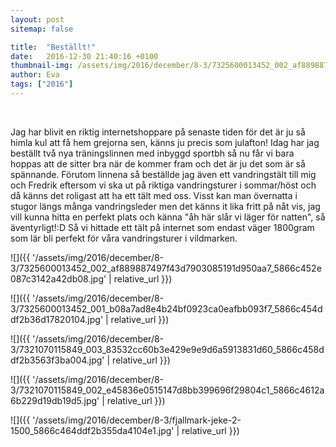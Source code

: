 ```yaml
---
layout: post
sitemap: false

title:  "Beställt!"
date:   2016-12-30 21:40:16 +0100
thumbnail-img: /assets/img/2016/december/8-3/7325600013452_002_af889887497f43d7903085191d950aa7_5866c452e087c3142a42db08.jpg
author: Eva
tags: ["2016"]
---
```


 




Jag har blivit en riktig internetshoppare på senaste tiden för det är ju så himla kul att få hem grejorna sen, känns ju precis som julafton! Idag har jag beställt två nya träningslinnen med inbyggd sportbh så nu får vi bara hoppas att de sitter bra när de kommer fram och det är ju det som är så spännande. Förutom linnena så beställde jag även ett vandringstält till mig och Fredrik eftersom vi ska ut på riktiga vandringsturer i sommar/höst och då känns det roligast att ha ett tält med oss. Visst kan man övernatta i stugor längs många vandringsleder men det känns it lika fritt på nåt vis, jag vill kunna hitta en perfekt plats och känna "åh här slår vi läger för natten", så äventyrligt!:D Så vi hittade ett tält på internet som endast väger 1800gram som lär bli perfekt för våra vandringsturer i vildmarken.

![]({{ '/assets/img/2016/december/8-3/7325600013452_002_af889887497f43d7903085191d950aa7_5866c452e087c3142a42db08.jpg'  | relative_url }})

![]({{ '/assets/img/2016/december/8-3/7325600013452_001_b08a7ad8e4b24bf0923ca0eafbb093f7_5866c454ddf2b36d17820104.jpg'  | relative_url }})

![]({{ '/assets/img/2016/december/8-3/7321070115849_003_83532cc60b3e429e9e9d6a5913831d60_5866c458ddf2b3563f3ba004.jpg'  | relative_url }})

![]({{ '/assets/img/2016/december/8-3/7321070115849_002_e45836e0515147d8bb399696f29804c1_5866c4612a6b229d19db19d5.jpg'  | relative_url }})

![]({{ '/assets/img/2016/december/8-3/fjallmark-jeke-2-1500_5866c464ddf2b355da4104e1.jpg'  | relative_url }})

